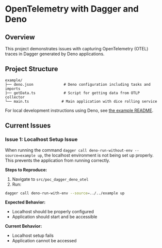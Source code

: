 # OpenTelemetry with Dagger and Deno

## Overview

This project demonstrates issues with capturing OpenTelemetry (OTEL) traces in
Dagger generated by Deno applications.

## Project Structure

```plaintext
example/
├── deno.json              # Deno configuration including tasks and imports
├── getData.ts             # Script for getting data from OTLP collector
└── main.ts               # Main application with dice rolling service
```

For local development instructions using Deno, see
[the example README](./example/README.md).

## Current Issues

### Issue 1: Localhost Setup Issue

When running the command `dagger call deno-run-without-env --source=example up`, the localhost environment is not being set up properly. This prevents the application from running correctly.

**Steps to Reproduce:**

1. Navigate to `src/poc_dagger_deno_otel`
2. Run:

```bash
dagger call deno-run-with-env --source=../../example up
```

**Expected Behavior:**

- Localhost should be properly configured
- Application should start and be accessible

**Current Behavior:**

- Localhost setup fails
- Application cannot be accessed


